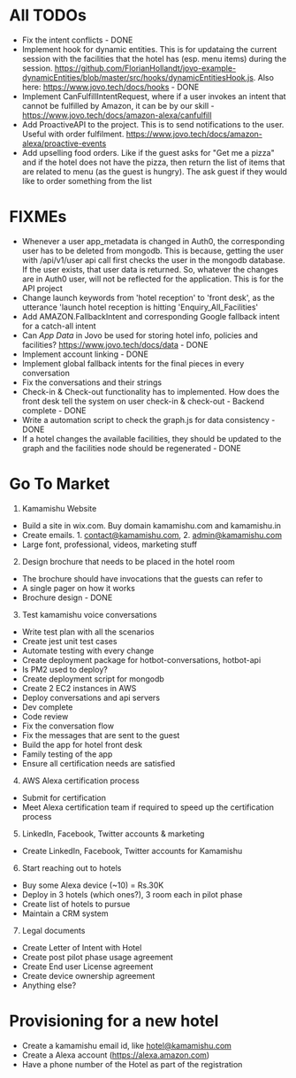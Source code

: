 # All TODOs
  - Fix the intent conflicts - DONE
  - Implement hook for dynamic entities. This is for updataing the current session with the facilities that the hotel has (esp. menu items) during the session.
    https://github.com/FlorianHollandt/jovo-example-dynamicEntities/blob/master/src/hooks/dynamicEntitiesHook.js. Also here: https://www.jovo.tech/docs/hooks - DONE
  - Implement CanFulfillIntentRequest, where if a user invokes an intent that cannot be fulfilled by Amazon, it can be by our skill - https://www.jovo.tech/docs/amazon-alexa/canfulfill
  - Add ProactiveAPI to the project. This is to send notifications to the user. Useful with order fulfilment. https://www.jovo.tech/docs/amazon-alexa/proactive-events
  - Add upselling food orders. Like if the guest asks for "Get me a pizza" and if the hotel does not have the pizza, then return the list of items that are related to menu (as the guest is hungry). The ask guest if they would like to order something from the list

# FIXMEs
  * Whenever a user app_metadata is changed in Auth0, the corresponding user has to be deleted from mongodb. This is because, getting the user with /api/v1/user api call first checks the user in the mongodb database. If the user exists, that user data is returned. So, whatever the changes are in Auth0 user, will not be reflected for the application. This is for the API project
  * Change launch keywords from 'hotel reception' to 'front desk', as the utterance 'launch hotel reception is hitting 'Enquiry_All_Facilities'
  * Add AMAZON.FallbackIntent and corresponding Google fallback intent for a catch-all intent
  * Can *App Data* in Jovo be used for storing hotel info, policies and facilities? https://www.jovo.tech/docs/data - DONE
  * Implement account linking - DONE
  * Implement global fallback intents for the final pieces in every conversation
  * Fix the conversations and their strings
  * Check-in & Check-out functionality has to implemented. How does the front desk tell the system on user check-in & check-out - Backend complete - DONE
  * Write a automation script to check the graph.js for data consistency - DONE
  * If a hotel changes the available facilities, they should be updated to the graph and the facilities node should be regenerated - DONE

# Go To Market
 1. Kamamishu Website
  - Build a site in wix.com. Buy domain kamamishu.com and kamamishu.in
  - Create emails. 1. contact@kamamishu.com, 2. admin@kamamishu.com
  - Large font, professional, videos, marketing stuff
 2. Design brochure that needs to be placed in the hotel room
  - The brochure should have invocations that the guests can refer to
  - A single pager on how it works
  - Brochure design - DONE
 3. Test kamamishu voice conversations
  - Write test plan with all the scenarios
  - Create jest unit test cases
  - Automate testing with every change
  - Create deployment package for hotbot-conversations, hotbot-api
   - Is PM2 used to deploy?
   - Create deployment script for mongodb
   - Create 2 EC2 instances in AWS
   - Deploy conversations and api servers
  -  Dev complete
   - Code review
   - Fix the conversation flow
   - Fix the messages that are sent to the guest
   - Build the app for hotel front desk
   - Family testing of the app
   - Ensure all certification needs are satisfied
 4. AWS Alexa certification process
  - Submit for certification
  - Meet Alexa certification team if required to speed up the certification process
 5. LinkedIn, Facebook, Twitter accounts & marketing
  - Create LinkedIn, Facebook, Twitter accounts for Kamamishu
 6. Start reaching out to hotels
  - Buy some Alexa device (~10) = Rs.30K
  - Deploy in 3 hotels (which ones?), 3 room each in pilot phase
  - Create list of hotels to pursue 
  - Maintain a CRM system
 7. Legal documents
  - Create Letter of Intent with Hotel
   - Create post pilot phase usage agreement
  - Create End user License agreement
  - Create device ownership agreement
  - Anything else?


# Provisioning for a new hotel
 - Create a kamamishu email id, like hotel@kamamishu.com
 - Create a Alexa account (https://alexa.amazon.com)
 - Have a phone number of the Hotel as part of the registration